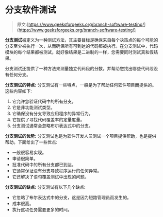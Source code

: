 # 分支软件测试

> 原文:[https://www.geeksforgeeks.org/branch-software-testing/](https://www.geeksforgeeks.org/branch-software-testing/)

**分支测试**被定义为一种测试方法，其主要目标是确保来自每个决策点的每个可能的分支至少被执行一次，从而确保所有可到达的代码都被执行。在分支测试中，代码模块的每个结果都被测试，就好像结果是二进制的一样，您需要同时测试真和假结果。

分支测试还提供了一种方法来测量独立代码段的分数，并帮助您找出哪些代码段没有任何分支。

**分支测试的特点:**
分支测试有一些特点，一般是为了帮助任何软件项目而提供的。这些内容如下:

1.  它允许您验证代码中的所有分支。
2.  它是非功能测试类型。
3.  它确保没有分支导致应用程序的异常行为。
4.  它提供了寻找代码覆盖率的定量度量。
5.  分支测试通常会忽略布尔表达式中的分支。

**分支测试的优势:**
分支测试也是为软件开发人员测试一个项目提供帮助，也是提供帮助。下面给出了一些优点:

*   一般很容易实现。
*   申请很简单。
*   批准代码中的所有分支都已到达。
*   它通常保证没有分支导致程序运行的任何异常。
*   它还解决了语句覆盖测试中出现的问题。

**分支测试的缺点:**
分支测试有以下几个缺点:

*   它忽略了布尔表达式中的分支，这是因为短路管理员而发生的。
*   成本很高。
*   执行这项任务需要更多的时间。